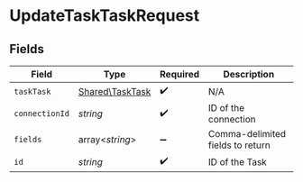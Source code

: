 # UpdateTaskTaskRequest


## Fields

| Field                                              | Type                                               | Required                                           | Description                                        |
| -------------------------------------------------- | -------------------------------------------------- | -------------------------------------------------- | -------------------------------------------------- |
| `taskTask`                                         | [Shared\TaskTask](../../Models/Shared/TaskTask.md) | :heavy_check_mark:                                 | N/A                                                |
| `connectionId`                                     | *string*                                           | :heavy_check_mark:                                 | ID of the connection                               |
| `fields`                                           | array<*string*>                                    | :heavy_minus_sign:                                 | Comma-delimited fields to return                   |
| `id`                                               | *string*                                           | :heavy_check_mark:                                 | ID of the Task                                     |